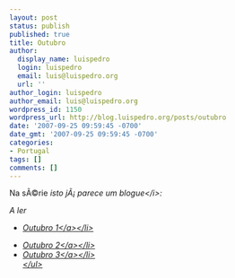 ```yaml
---
layout: post
status: publish
published: true
title: Outubro
author:
  display_name: luispedro
  login: luispedro
  email: luis@luispedro.org
  url: ''
author_login: luispedro
author_email: luis@luispedro.org
wordpress_id: 1150
wordpress_url: http://blog.luispedro.org/posts/outubro
date: '2007-09-25 09:59:45 -0700'
date_gmt: '2007-09-25 09:59:45 -0700'
categories:
- Portugal
tags: []
comments: []
---
```

<p>Na s&Atilde;&copy;rie <i>isto j&Atilde;&iexcl; parece um blogue<&#47;i>:</p>
<p>A ler</p>
<ul>
<li><a href="http:&#47;&#47;aterceiranoite.wordpress.com&#47;2007&#47;09&#47;09&#47;outubro-1&#47;">Outubro 1<&#47;a><&#47;li></p>
<li><a href="http:&#47;&#47;aterceiranoite.wordpress.com&#47;2007&#47;09&#47;15&#47;outubro-2&#47;">Outubro 2<&#47;a><&#47;li>
<li><a href="http:&#47;&#47;aterceiranoite.wordpress.com&#47;2007&#47;09&#47;23&#47;outubro-3&#47;">Outubro 3<&#47;a><&#47;li><br />
<&#47;ul></p>
